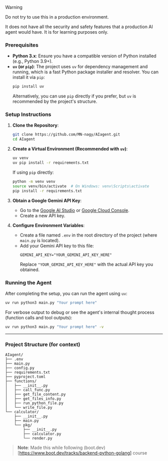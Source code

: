 > [!WARNING]
> Do not try to use this in a production environment.
>
> It does not have all the security and safety features that a production AI agent would have. It is for learning purposes only.

### Prerequisites

* **Python 3.x**: Ensure you have a compatible version of Python installed (e.g., Python 3.9+).
* **`uv` (or `pip`)**: The project uses `uv` for dependency management and running, which is a fast Python package installer and resolver. You can install it via `pip`:
    ```bash
    pip install uv
    ```
    Alternatively, you can use `pip` directly if you prefer, but `uv` is recommended by the project's structure.

### Setup Instructions

1. **Clone the Repository**:
    ```bash
    git clone https://github.com/MN-nagy/AIagent.git
    cd AIagent
    ```

2. **Create a Virtual Environment (Recommended with `uv`)**:
    ```bash
    uv venv
    uv pip install -r requirements.txt
    ```
    If using `pip` directly:
    ```bash
    python -m venv venv
    source venv/bin/activate  # On Windows: venv\Scripts\activate
    pip install -r requirements.txt
    ```

3. **Obtain a Google Gemini API Key**:
    * Go to the [Google AI Studio](https://aistudio.google.com/app/apikey) or [Google Cloud Console](https://console.cloud.google.com/apis/credentials).
    * Create a new API key.

4. **Configure Environment Variables**:
    * Create a file named `.env` in the root directory of the project (where `main.py` is located).
    * Add your Gemini API key to this file:
        ```
        GEMINI_API_KEY="YOUR_GEMINI_API_KEY_HERE"
        ```
        Replace `"YOUR_GEMINI_API_KEY_HERE"` with the actual API key you obtained.

### Running the Agent

After completing the setup, you can run the agent using `uv`:

```bash
uv run python3 main.py "Your prompt here"
```

For verbose output to debug or see the agent's internal thought process (function calls and tool outputs):

```bash
uv run python3 main.py "Your prompt here" -v
```

---

### Project Structure (for context)

```
AIagent/
├── .env
├── main.py
├── config.py
├── requirements.txt
├── pyproject.toml
├── functions/
│   ├── __init__.py
│   ├── call_func.py
│   ├── get_file_content.py
│   ├── get_files_info.py
│   ├── run_python_file.py
│   └── write_file.py
└── calculator/
    ├── __init__.py
    ├── main.py
    └── pkg/
        ├── __init__.py
        ├── calculator.py
        └── render.py
```

> **Note**: Made this while following (boot.dev)[https://www.boot.dev/tracks/backend-python-golang] course
